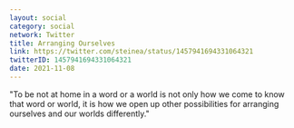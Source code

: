 ```yaml
---
layout: social
category: social
network: Twitter
title: Arranging Ourselves
link: https://twitter.com/steinea/status/1457941694331064321
twitterID: 1457941694331064321
date: 2021-11-08
---
```


"To be not at home in a word or a world is not only how we come to know that word or world, it is how we open up other possibilities for arranging ourselves and our worlds differently."
